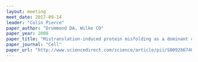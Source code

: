 ```yaml
---
layout: meeting
meet_date: 2017-09-14
leader: "Colin Pierce"
paper_author: "Drummond DA, Wilke CO"
paper_year: 2008
paper_title: "Mistranslation-induced protein misfolding as a dominant constraint on coding-sequence evolution"
paper_journal: "Cell"
paper_url: "http://www.sciencedirect.com/science/article/pii/S0092867408007058"
---
```

